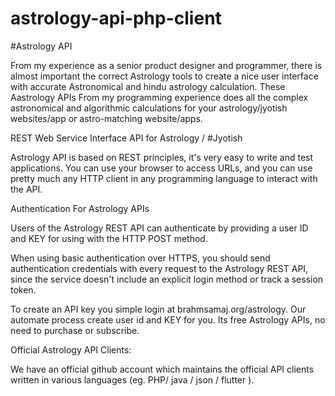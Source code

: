 # astrology-api-php-client
#Astrology API 

From my experience as a senior product designer and programmer, there is almost important  the correct Astrology tools to create a nice user interface with accurate Astronomical and hindu astrology calculation. These Aastrology APIs From my programming experience does all the complex astronomical and algorithmic calculations for your astrology/jyotish websites/app or astro-matching website/apps.

REST Web Service Interface API for Astrology / #Jyotish 

Astrology API is based on REST principles, it's very easy to write and test applications. You can use your browser to access URLs, and you can use pretty much any HTTP client in any programming language to interact with the API.

Authentication For Astrology APIs 

Users of the Astrology REST API can authenticate by providing a user ID and KEY for using with the HTTP POST method. 

When using basic authentication over HTTPS, you should send authentication credentials with every request to the Astrology REST API, since the service doesn't include an explicit login method or track a session token.

To create an API key you simple login at brahmsamaj.org/astrology. Our automate process create user id and KEY for you. Its free Astrology APIs, no need to purchase or subscribe.

Official Astrology API Clients:

We have an official github account which maintains the official API clients written in various languages (eg. PHP/ java / json / flutter ). 
